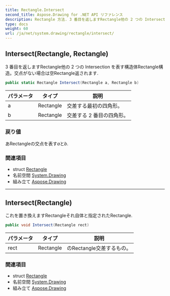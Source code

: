 ```yaml
---
title: Rectangle.Intersect
second_title: Aspose.Drawing for .NET API リファレンス
description: Rectangle 方法. 3 番目を返しますRectangle他の 2 つの Intersection を表す構造体Rectangle構造交点がない場合は空Rectangle返されます.
type: docs
weight: 60
url: /ja/net/system.drawing/rectangle/intersect/
---
```

## Intersect(Rectangle, Rectangle)

3 番目を返しますRectangle他の 2 つの Intersection を表す構造体Rectangle構造。交点がない場合は空Rectangle返されます.

```csharp
public static Rectangle Intersect(Rectangle a, Rectangle b)
```

| パラメータ | タイプ | 説明 |
| --- | --- | --- |
| a | Rectangle | 交差する最初の四角形。 |
| b | Rectangle | 交差する 2 番目の四角形。 |

### 戻り値

あRectangleの交点を表す*a*と*b*.

### 関連項目

* struct [Rectangle](../)
* 名前空間 [System.Drawing](../../rectangle/)
* 組み立て [Aspose.Drawing](../../../)

---

## Intersect(Rectangle)

これを置き換えますRectangleそれ自体と指定されたRectangle.

```csharp
public void Intersect(Rectangle rect)
```

| パラメータ | タイプ | 説明 |
| --- | --- | --- |
| rect | Rectangle | のRectangle交差するもの。 |

### 関連項目

* struct [Rectangle](../)
* 名前空間 [System.Drawing](../../rectangle/)
* 組み立て [Aspose.Drawing](../../../)


